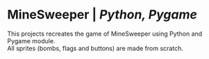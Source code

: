 # MineSweeper | _Python, Pygame_

  This projects recreates the game of MineSweeper using Python and Pygame module. <br />
  All sprites (bombs, flags and buttons) are made from scratch. <br />


